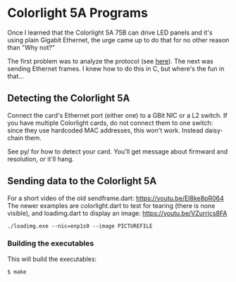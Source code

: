 # Colorlight 5A Programs

Once I learned that the Colorlight 5A 75B can drive LED panels and it's using plain Gigabit Ethernet, the urge came up to do that for no other reason than "Why not?"

The first problem was to analyze the protocol (see [here](https://hkubota.wordpress.com/2022/01/31/winter-project-colorlight-5a-75b-protocol/)). The next was sending Ethernet frames. I knew how to do this in C, but where's the fun in that...

## Detecting the Colorlight 5A

Connect the card's Ethernet port (either one) to a GBit NIC or a L2 switch. If you have multiple Colorlight cards, do not connect them to one switch: since they use hardcoded MAC addresses, this won't work. Instead daisy-chain them.

See py/ for how to detect your card. You'll get message about firmward and resolution, or it'll hang.

## Sending data to the Colorlight 5A

For a short video of the old sendframe.dart: https://youtu.be/EI8ke8pR064
The newer examples are colorlight.dart to test for tearing (there is none visible),
and loadimg.dart to display an image: https://youtu.be/VZurrjcs8FA

```
./loadimg.exe --nic=enp1s0 --image PICTUREFILE 
```

### Building the executables

This will build the executables:
```
$ make
```

